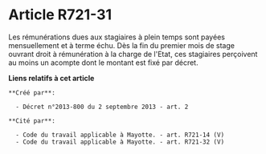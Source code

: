 # Article R721-31

Les rémunérations dues aux stagiaires à plein temps sont payées mensuellement et à terme échu. Dès la fin du premier mois de
stage ouvrant droit à rémunération à la charge de l'Etat, ces stagiaires perçoivent au moins un acompte dont le montant est
fixé par décret.

**Liens relatifs à cet article**

	**Créé par**:

	  - Décret n°2013-800 du 2 septembre 2013 - art. 2

	**Cité par**:

	  - Code du travail applicable à Mayotte. - art. R721-14 (V)
	  - Code du travail applicable à Mayotte. - art. R721-32 (V)
